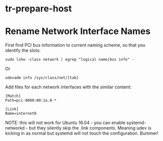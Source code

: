 # tr-prepare-host


# Rename Network Interface Names

First find PCI bus information to current naming scheme, so that you identify the slots:

```
sudo lshw -class network | egrep "logical name|bus info" -
```

Or

```
udevadm info /sys/class/net/[tab]
```

Add files for each network interfaces with the similar content:

```
[Match]
Path=pci-0000:00:1a.0-*

[Link]
Name=internet0
```

NOTE: this will not work for Ubuntu 16.04 - you can enable systemd-networkd - but they silently skip the .link components. Meaning udev is kicking in as normal but systemd will not touch the configuration. Bummer!
